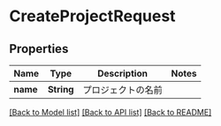 # CreateProjectRequest

## Properties
Name | Type | Description | Notes
------------ | ------------- | ------------- | -------------
**name** | **String** | プロジェクトの名前 | 

[[Back to Model list]](../README.md#documentation-for-models) [[Back to API list]](../README.md#documentation-for-api-endpoints) [[Back to README]](../README.md)


